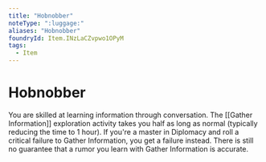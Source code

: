```yaml
---
title: "Hobnobber"
noteType: ":luggage:"
aliases: "Hobnobber"
foundryId: Item.INzLaCZvpwo1OPyM
tags:
  - Item
---
```


# Hobnobber

You are skilled at learning information through conversation. The [[Gather Information]] exploration activity takes you half as long as normal (typically reducing the time to 1 hour). If you're a master in Diplomacy and roll a critical failure to Gather Information, you get a failure instead. There is still no guarantee that a rumor you learn with Gather Information is accurate.
